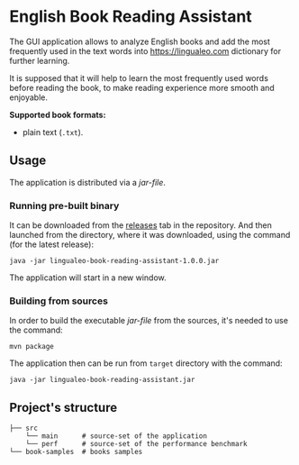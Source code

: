 # English Book Reading Assistant
The GUI application allows to analyze English books and add the most frequently used in the text words into https://lingualeo.com dictionary for further learning.

It is supposed that it will help to learn the most frequently used words before reading the book, to make reading experience more smooth and enjoyable.

**Supported book formats:**
- plain text (`.txt`).

## Usage
The application is distributed via a *jar-file*.

### Running pre-built binary
It can be downloaded from the [releases](https://github.com/ilyavy/lingualeo-book-reading-assistant/releases) tab in the repository. And then launched from the directory, where it was downloaded, using the command (for the latest release):
```shell
java -jar lingualeo-book-reading-assistant-1.0.0.jar
```
The application will start in a new window.

### Building from sources
In order to build the executable *jar-file* from the sources, it's needed to use the command:
```shell
mvn package
```
The application then can be run from `target` directory with the command:
```shell
java -jar lingualeo-book-reading-assistant.jar
```

## Project's structure
```
├── src
    └── main      # source-set of the application
    └── perf      # source-set of the performance benchmark
└── book-samples  # books samples
```
